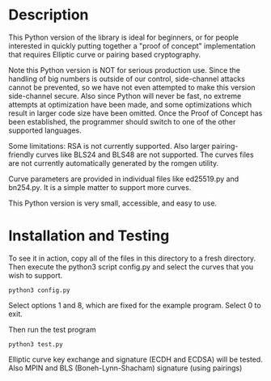 # Description

This Python version of the library is ideal for beginners, or for people
interested in quickly putting together a "proof of concept" implementation
that requires Elliptic curve or pairing based cryptography.

Note this Python version is NOT for serious production use. Since the
handling of big numbers is outside of our control, side-channel attacks
cannot be prevented, so we have not even attempted to make this version 
side-channel secure. Also since Python will never be fast, no extreme attempts
at optimization have been made, and some optimizations which result in larger 
code size have been omitted. Once the Proof of Concept has been established,
the programmer should switch to one of the other supported languages.

Some limitations: RSA is not currently supported. Also larger pairing-friendly
curves like BLS24 and BLS48 are not supported. The curves files are not 
currently automatically generated by the romgen utility. 

Curve parameters are provided in individual files like ed25519.py and
bn254.py. It is a simple matter to support more curves.

This Python version is very small, accessible, and easy to use.

# Installation and Testing

To see it in action, copy all of the files in this directory to a fresh directory. 
Then execute the python3 script config.py and select the curves that you wish 
to support.

    python3 config.py

Select options 1 and 8, which are fixed for the example program. Select 0 
to exit.

Then run the test program 

    python3 test.py


Elliptic curve key exchange and signature (ECDH and ECDSA) will be tested.
Also MPIN and BLS (Boneh-Lynn-Shacham) signature (using pairings)

